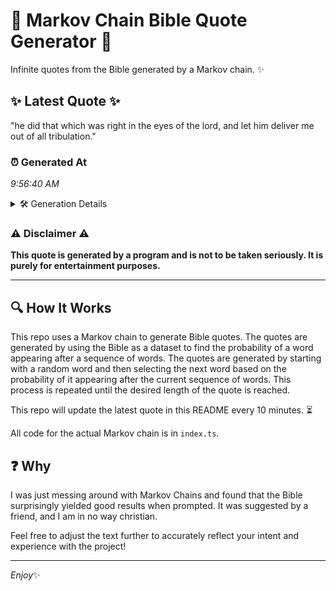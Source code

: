 # 📖 Markov Chain Bible Quote Generator 📖

Infinite quotes from the Bible generated by a Markov chain. ✨

## ✨ Latest Quote ✨
"he did that which was right in the eyes of the lord, and let him deliver me out of all tribulation."

### ⏰ Generated At
*9:56:40 AM*

<details>
    <summary>🛠️ Generation Details</summary>
    <p>
        <strong>🌱 Seed:</strong> he<br>
        <strong>🔄 Iterations:</strong> 20<br>
        <strong>📜 Context History:</strong><br>[ he ]: did<br>[ he, did ]: that<br>[ he, did, that ]: which<br>[ he, did, that, which ]: was<br>[ he, did, that, which, was ]: right<br>[ he, did, that, which, was, right ]: in<br>[ did, that, which, was, right, in ]: the<br>[ that, which, was, right, in, the ]: eyes<br>[ which, was, right, in, the, eyes ]: of<br>[ was, right, in, the, eyes, of ]: the<br>[ right, in, the, eyes, of, the ]: lord,<br>[ in, the, eyes, of, the, lord, ]: and<br>[ the, eyes, of, the, lord,, and ]: let<br>[ eyes, of, the, lord,, and, let ]: him<br>[ of, the, lord,, and, let, him ]: deliver<br>[ the, lord,, and, let, him, deliver ]: me<br>[ lord,, and, let, him, deliver, me ]: out<br>[ and, let, him, deliver, me, out ]: of<br>[ let, him, deliver, me, out, of ]: all<br>[ him, deliver, me, out, of, all ]: tribulation.<br>
    </p>
</details>

### ⚠️ Disclaimer ⚠️
**This quote is generated by a program and is not to be taken seriously. It is purely for entertainment purposes.**

---

## 🔍 How It Works

This repo uses a Markov chain to generate Bible quotes. The quotes are generated by using the Bible as a dataset to find the probability of a word appearing after a sequence of words. The quotes are generated by starting with a random word and then selecting the next word based on the probability of it appearing after the current sequence of words. This process is repeated until the desired length of the quote is reached.

This repo will update the latest quote in this README every 10 minutes. ⏳

All code for the actual Markov chain is in `index.ts`.

## ❓ Why

I was just messing around with Markov Chains and found that the Bible surprisingly yielded good results when prompted. 
It was suggested by a friend, and I am in no way christian.

Feel free to adjust the text further to accurately reflect your intent and experience with the project!

---

*Enjoy*✨
